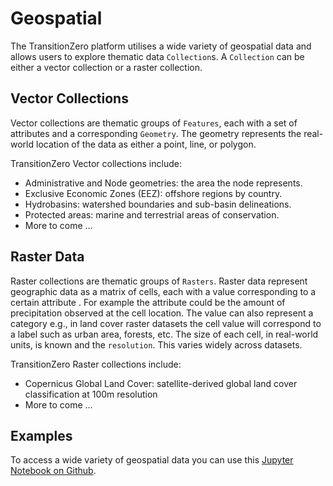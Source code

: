 # Geospatial

The TransitionZero platform utilises a wide variety of geospatial data and allows users to explore thematic data `Collection`s. A `Collection` can be either a vector collection or a raster collection.

## Vector Collections

Vector collections are thematic groups of `Features`, each with a set of attributes and a corresponding `Geometry`. The geometry represents the real-world location of the data as either a point, line, or polygon.

TransitionZero Vector collections include:

- Administrative and Node geometries: the area the node represents.
- Exclusive Economic Zones (EEZ): offshore regions by country.
- Hydrobasins: watershed boundaries and sub-basin delineations.
- Protected areas: marine and terrestrial areas of conservation.
- More to come ...


## Raster Data

Raster collections are thematic groups of `Rasters`. Raster data represent geographic data as a matrix of cells, each with a value corresponding to a certain attribute . For example the attribute could be the amount of precipitation observed at the cell location. The value can also represent a category e.g., in land cover raster datasets the cell value will correspond to a label such as urban area, forests, etc. The size of each cell, in real-world units, is known and the `resolution`. This varies widely across datasets.

TransitionZero Raster collections include:

- Copernicus Global Land Cover: satellite-derived global land cover classification at 100m resolution
- More to come ...

## Examples

To access a wide variety of geospatial data you can use this [Jupyter Notebook on Github](https://github.com/transition-zero/feo-client-examples/blob/main/feo-client-examples/4_geospatial_data.ipynb).
